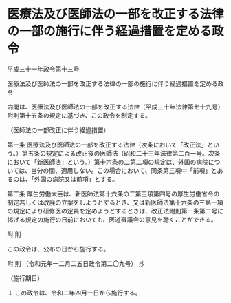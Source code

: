 # 医療法及び医師法の一部を改正する法律の一部の施行に伴う経過措置を定める政令

平成三十一年政令第十三号

医療法及び医師法の一部を改正する法律の一部の施行に伴う経過措置を定める政令

内閣は、医療法及び医師法の一部を改正する法律（平成三十年法律第七十九号）附則第十五条の規定に基づき、この政令を制定する。

（医師法の一部改正に伴う経過措置）

第一条 医療法及び医師法の一部を改正する法律（次条において「改正法」という。）第五条の規定による改正後の医師法（昭和二十三年法律第二百一号。次条において「新医師法」という。）第十六条の二第二項の規定は、外国の病院については、当分の間、適用しない。この場合において、同条第三項中「前項」とあるのは、「外国の病院又は前項」とする。

第二条 厚生労働大臣は、新医師法第十六条の二第三項第四号の厚生労働省令の制定若しくは改廃の立案をしようとするとき、又は新医師法第十六条の三第一項の規定により研修医の定員を定めようとするときは、改正法附則第一条第二号に掲げる規定の施行の日前においても、医道審議会の意見を聴くことができる。

附 則

この政令は、公布の日から施行する。

附 則 （令和元年一二月二五日政令第二〇九号） 抄

（施行期日）

１ この政令は、令和二年四月一日から施行する。

